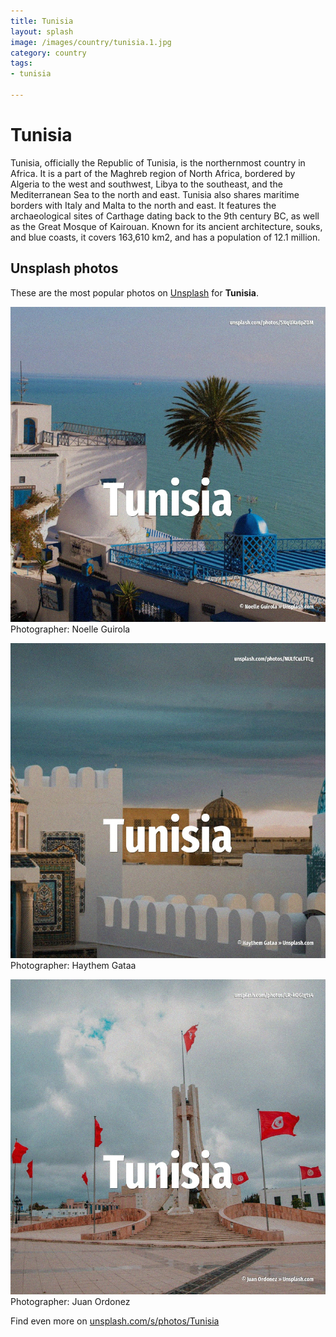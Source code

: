 ```yaml
---
title: Tunisia
layout: splash
image: /images/country/tunisia.1.jpg
category: country
tags:
- tunisia

---
```

# Tunisia

Tunisia, officially the Republic of Tunisia, is the northernmost country in Africa. It is a part of the Maghreb region of North Africa, bordered by Algeria to the west and southwest,  Libya to the southeast, and the Mediterranean Sea to the north and east. Tunisia also shares maritime borders with Italy and Malta to the north and east. It features the archaeological sites of Carthage dating back to the 9th century BC, as well as the  Great Mosque of Kairouan. Known for its ancient architecture, souks, and blue coasts, it covers 163,610 km2, and has a  population of 12.1 million. 

 
## Unsplash photos
These are the most popular photos on [Unsplash](https://unsplash.com) for **Tunisia**.
 
![Tunisia](/images/country/tunisia.1.jpg)
Photographer:  Noelle Guirola
 
![Tunisia](/images/country/tunisia.2.jpg)
Photographer:  Haythem Gataa
 
![Tunisia](/images/country/tunisia.3.jpg)
Photographer:  Juan Ordonez
 
Find even more on [unsplash.com/s/photos/Tunisia](https://unsplash.com/s/photos/Tunisia)
 
